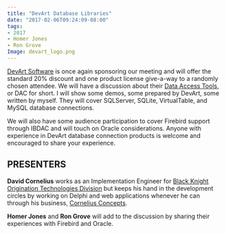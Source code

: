 ```yaml
---
title: "DevArt Database Libraries"
date: "2017-02-06T09:24:09-08:00"
tags:
- 2017
- Homer Jones
- Ron Grove
Image: devart_logo.png
---
```


[DevArt Software](https://www.devart.com) is once again sponsoring our meeting and will offer the standard 20% discount and one product license give-a-way to a randomly chosen attendee. We will have a discussion about their [Data Access Tools](https://www.devart.com/dac.html), or DAC for short.  I will show some demos, some prepared by DevArt, some written by myself. They will cover SQLServer, SQLite, VirtualTable, and MySQL database connections.

We will also have some audience participation to cover Firebird support through IBDAC and will touch on Oracle considerations. Anyone with experience in DevArt database connection products is welcome and encouraged to share your experience.

## PRESENTERS ##

**David Cornelius** works as an Implementation Engineer for [Black Knight Origination Technologies Division](http://www.bkfs.com/OriginationTechnology/Pages/default.aspx) but keeps his hand in the development circles by working on Delphi and web applications whenever he can through his business, [Cornelius Concepts](http://corneliusconcepts.com).

**Homer Jones** and **Ron Grove** will add to the discussion by sharing their experiences with Firebird and Oracle.
